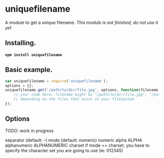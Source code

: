 # uniquefilename

A module to get a unique filename.
*This module is not finished, do not use it yet*

## Installing.

#### `npm install uniquefilename`


## Basic example.

```javascript
var uniquefilename = require('uniquefilename');
options = {};
uniquefilename.get('/path/to/dir/file.jpg', options, function(filename) {
	// your code here: filename might be "/path/to/dir/file.jpg", "/path/to/dir/file-2.jpg", "/path/to/dir/file-3.jpg", etc...
	// depending on the files that exist on your filesystem
});
```

## Options

TODO: work in progress

separator (default: -)
mode (default: numeric) numeric alpha ALPHA alphanumeric ALPHANUMERIC charset
if mode == charset, you have to specify the character set you are going to use (ie: 012345)